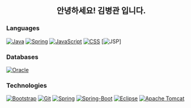 
<h2 align="center"><!--<img src="https://raw.githubusercontent.com/mrz1836/mrz1836/master/.github/IMAGES/wave.gif?v=1" width="30">-->안녕하세요! 김병관 입니다.</h2>
<p align="center">
</p>

### Languages
[![Java](https://img.shields.io/badge/-Java-000?logo=Java)](https://java.com/)
[![Spring](https://img.shields.io/badge/-Spring-000?logo=Spring)](https://Spring.com/)
[![JavaScript](https://img.shields.io/badge/-JavaScript-000?logo=JavaScript)](https://www.javascript.com/)
[![CSS](https://img.shields.io/badge/-CSS-000?logo=CSS3)](https://en.wikipedia.org/wiki/CSS)
[![JSP](https://img.shields.io/badge/-JSP-000?logo=JSP)]


### Databases
[![Oracle](https://img.shields.io/badge/-Oracle-000?logo=Oracle&logoColor=white)](https://www.Oracle.com/downloads/)

### Technologies
[![Bootstrap](https://img.shields.io/badge/-Bootstrap-000?logo=Bootstrap)](https://getbootstrap.com/)
[![Git](https://img.shields.io/badge/-Git-000?logo=Git)](https://git-scm.com/)
[![Spring](https://img.shields.io/badge/-Spring-000?logo=Spring)](https://spring.io/)
[![Spring-Boot](https://img.shields.io/badge/-SpringBoot-000?logo=Spring-Boot)](https://spring.io/projects/spring-boot)
[![Eclipse](https://img.shields.io/badge/-Eclipse-000?logo=Eclipse)](https://www.eclipse.org/)
[![Apache Tomcat](https://img.shields.io/badge/-Tomcat-000?logo=Tomcat)](https://tomcat.apache.org/)



